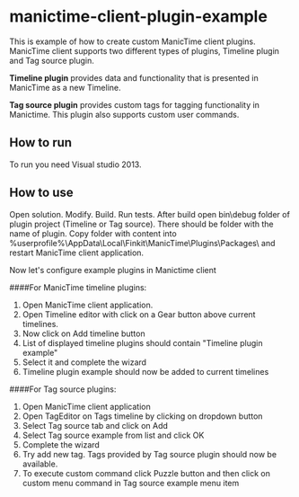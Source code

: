 manictime-client-plugin-example
===============================

This is example of how to create custom ManicTime client plugins. ManicTime client supports two different types of plugins, Timeline plugin and Tag source plugin.

<b>Timeline plugin</b> provides data and functionality that is presented in ManicTime as a new Timeline.

<picture of timeline>

<b>Tag source plugin</b> provides custom tags for tagging functionality in Manictime. This plugin also supports custom user commands.

<picture of tag source>

How to run
----------
To run you need Visual studio 2013. 

How to use
----------
Open solution. Modify. Build. Run tests. 
After build open bin\debug folder of plugin project (Timeline or Tag source). There should be folder with the name of plugin.
Copy folder with content into %userprofile%\AppData\Local\Finkit\ManicTime\Plugins\Packages\ and restart ManicTime client application.

Now let's configure example plugins in Manictime client

####For ManicTime timeline plugins:
1. Open ManicTime client application.
2. Open Timeline editor with click on a Gear button above current timelines.
3. Now click on Add timeline button
4. List of displayed timeline plugins should contain "Timeline plugin example"
5. Select it and complete the wizard
6. Timeline plugin example should now be added to current timelines

####For Tag source plugins:
1. Open ManicTime client application
2. Open TagEditor on Tags timeline by clicking on dropdown button
3. Select Tag source tab and click on Add
4. Select Tag source example from list and click OK
5. Complete the wizard
6. Try add new tag. Tags provided by Tag source plugin should now be available.
7. To execute custom command click Puzzle button and then click on custom menu command in Tag source example menu item














 
